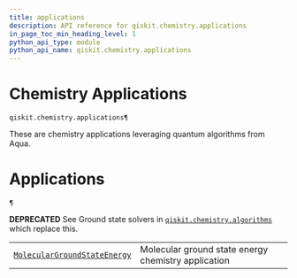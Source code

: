 ```yaml
---
title: applications
description: API reference for qiskit.chemistry.applications
in_page_toc_min_heading_level: 1
python_api_type: module
python_api_name: qiskit.chemistry.applications
---
```


<span id="module-qiskit.chemistry.applications" />

<span id="qiskit-chemistry-applications" />

<span id="chemistry-applications-qiskit-chemistry-applications" />

# Chemistry Applications

<span id="module-qiskit.chemistry.applications" />

`qiskit.chemistry.applications¶`

These are chemistry applications leveraging quantum algorithms from Aqua.

# Applications

<span id="module-qiskit.chemistry.applications" />

`¶`

**DEPRECATED** See Ground state solvers in [`qiskit.chemistry.algorithms`](qiskit.chemistry.algorithms#module-qiskit.chemistry.algorithms "qiskit.chemistry.algorithms") which replace this.

|                                                                                                                                                                                                              |                                                     |
| ------------------------------------------------------------------------------------------------------------------------------------------------------------------------------------------------------------ | --------------------------------------------------- |
| [`MolecularGroundStateEnergy`](qiskit.chemistry.applications.MolecularGroundStateEnergy#qiskit.chemistry.applications.MolecularGroundStateEnergy "qiskit.chemistry.applications.MolecularGroundStateEnergy") | Molecular ground state energy chemistry application |

